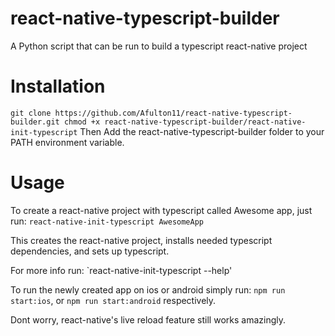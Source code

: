 # react-native-typescript-builder
A Python script that can be run to build a typescript react-native project 

# Installation

`
git clone https://github.com/Afulton11/react-native-typescript-builder.git
chmod +x react-native-typescript-builder/react-native-init-typescript
`
Then Add the react-native-typescript-builder folder to your PATH environment variable.

# Usage
To create a react-native project with typescript called Awesome app, just run:
`
react-native-init-typescript AwesomeApp
`

This creates the react-native project, installs needed typescript dependencies, and sets up typescript.

For more info run: `react-native-init-typescript --help'

To run the newly created app on ios or android simply run:
`npm run start:ios`, or `npm run start:android` respectively.


Dont worry, react-native's live reload feature still works amazingly.

